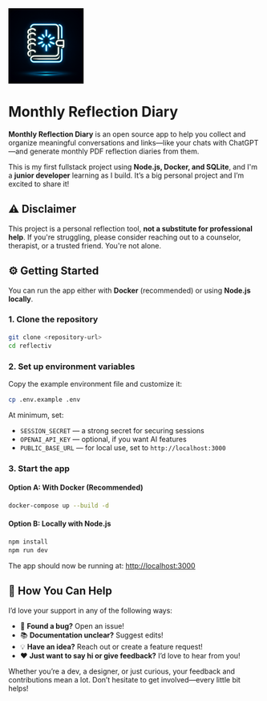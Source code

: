 <div style="width:100%; display:flex; flex-direction:row; justify-items: center;">
   <img width="150px" src="https://raw.githubusercontent.com/giacomo-folli/reflectiv/refs/heads/main/static/generated-icon.png" />
</div>

# Monthly Reflection Diary

**Monthly Reflection Diary** is an open source app to help you collect and organize meaningful conversations and links—like your chats with ChatGPT—and generate monthly PDF reflection diaries from them.

This is my first fullstack project using **Node.js, Docker, and SQLite**, and I'm a **junior developer** learning as I build. It’s a big personal project and I’m excited to share it!

## ⚠️ Disclaimer

This project is a personal reflection tool, **not a substitute for professional help**. If you're struggling, please consider reaching out to a counselor, therapist, or a trusted friend. You're not alone.

## ⚙️ Getting Started

You can run the app either with **Docker** (recommended) or using **Node.js locally**.

### 1. Clone the repository

```bash
git clone <repository-url>
cd reflectiv
```

### 2. Set up environment variables

Copy the example environment file and customize it:

```bash
cp .env.example .env
```

At minimum, set:

- `SESSION_SECRET` — a strong secret for securing sessions
- `OPENAI_API_KEY` — optional, if you want AI features
- `PUBLIC_BASE_URL` — for local use, set to `http://localhost:3000`

### 3. Start the app

#### Option A: With Docker (Recommended)

```bash
docker-compose up --build -d
```

#### Option B: Locally with Node.js

```bash
npm install
npm run dev
```

The app should now be running at: [http://localhost:3000](http://localhost:3000)

## 🙏 How You Can Help

I’d love your support in any of the following ways:

- 🐛 **Found a bug?** Open an issue!
- 📚 **Documentation unclear?** Suggest edits!
- 💡 **Have an idea?** Reach out or create a feature request!
- ❤️ **Just want to say hi or give feedback?** I’d love to hear from you!

Whether you’re a dev, a designer, or just curious, your feedback and contributions mean a lot. Don’t hesitate to get involved—every little bit helps!
